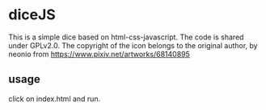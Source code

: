 # diceJS

This is a simple dice based on html-css-javascript.
The code is shared under GPLv2.0.
The copyright of the icon belongs to the original author, by neonio from https://www.pixiv.net/artworks/68140895

## usage
click on index.html and run.
